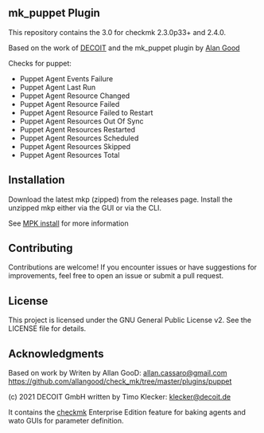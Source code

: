 ## mk_puppet Plugin

This repository contains the 3.0 for checkmk 2.3.0p33+ and 2.4.0.

Based on the work of [DECOIT](https://github.com/decoit/check_mk/tree/main/mk_puppet) and
the mk_puppet plugin by [Alan Good](https://github.com/allangood/check_mk/tree/master/plugins/puppet)

Checks for puppet:
 - Puppet Agent Events Failure
 - Puppet Agent Last Run
 - Puppet Agent Resource Changed
 - Puppet Agent Resource Failed
 - Puppet Agent Resource Failed to Restart
 - Puppet Agent Resources Out Of Sync
 - Puppet Agent Resources Restarted
 - Puppet Agent Resources Scheduled
 - Puppet Agent Resources Skipped
 - Puppet Agent Resources Total

## Installation

Download the latest mkp (zipped) from the releases page.
Install the unzipped mkp either via the GUI or via the CLI.

See [MPK install](https://docs.checkmk.com/latest/en/mkps.html) for more information

## Contributing
Contributions are welcome! If you encounter issues or have suggestions for improvements, feel free to open an issue or submit a pull request.

## License
This project is licensed under the GNU General Public License v2. See the LICENSE file for details.

## Acknowledgments
Based on work by
 Writen by Allan GooD: allan.cassaro@gmail.com
 https://github.com/allangood/check_mk/tree/master/plugins/puppet

(c) 2021 DECOIT GmbH
written by Timo Klecker: klecker@decoit.de

It contains the [checkmk](https://checkmk.com/) Enterprise Edition feature for baking agents and wato GUIs for parameter definition.